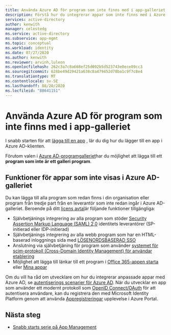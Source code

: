 ```yaml
---
title: Använda Azure AD för program som inte finns med i app-galleriet
description: Förstå hur du integrerar appar som inte finns med i Azure AD-galleriet.
services: active-directory
author: kenwith
manager: celestedg
ms.service: active-directory
ms.subservice: app-mgmt
ms.topic: conceptual
ms.workload: identity
ms.date: 07/27/2020
ms.author: kenwith
ms.reviewer: arvinh,luleon
ms.openlocfilehash: 262c3a7c8a668ef25d092b5d523743e0ece89cc3
ms.sourcegitcommit: 628be49d29421a638c8a479452d78ba1c9f7c8e4
ms.translationtype: MT
ms.contentlocale: sv-SE
ms.lasthandoff: 08/20/2020
ms.locfileid: "88641151"
---
```

# <a name="using-azure-ad-for-applications-not-listed-in-the-app-gallery"></a>Använda Azure AD för program som inte finns med i app-galleriet

I snabb starten för att [lägga till en app](add-application-portal.md) , lär du dig hur du lägger till en app i Azure AD-klienten.

Förutom valen i [Azure AD-programgalleriet](https://azure.microsoft.com/documentation/articles/active-directory-saas-tutorial-list/)har du möjlighet att lägga till ett **program som inte är ett galleri program**. 

## <a name="capabilities-for-apps-not-listed-in-the-azure-ad-gallery"></a>Funktioner för appar som inte visas i Azure AD-galleriet

Du kan lägga till alla program som redan finns i din organisation eller program från tredje part från en leverantör som inte redan ingår i Azure AD-galleriet. Beroende på ditt [licens avtal](https://azure.microsoft.com/pricing/details/active-directory/)är följande funktioner tillgängliga:

- Självbetjänings integrering av alla program som stöder [Security Assertion Markup Language (SAML) 2,0](https://wikipedia.org/wiki/SAML_2.0) identitets leverantörer (SP-initierad eller IDP-initierad)
- Självbetjänings integrering av alla webb program som har en HTML-baserad inloggnings sida med [LÖSENORDSBASERAD SSO](sso-options.md#password-based-sso)
- Anslutning via självbetjäning för program som använder [systemet för scim-protokoll (Cross-Domain Identity Management) för användar etablering](../app-provisioning/use-scim-to-provision-users-and-groups.md)
- Möjlighet att lägga till länkar till ett program i [Office 365-appen starta](https://www.microsoft.com/microsoft-365/blog/2014/10/16/organize-office-365-new-app-launcher-2/) eller [Mina appar](sso-options.md#linked-sign-on)

Om du vill ha råd om utvecklare om hur du integrerar anpassade appar med Azure AD, se [autentiserings scenarier för Azure AD](../develop/authentication-scenarios.md). När du utvecklar en app som använder ett modernt protokoll som [OpenID Connect/OAuth](../develop/active-directory-v2-protocols.md) för att autentisera användare, kan du registrera den med Microsoft Identity Platform genom att använda [Appregistreringar](../develop/quickstart-register-app.md) upplevelse i Azure Portal.

## <a name="next-steps"></a>Nästa steg

- [Snabb starts serie på App Management](view-applications-portal.md)

